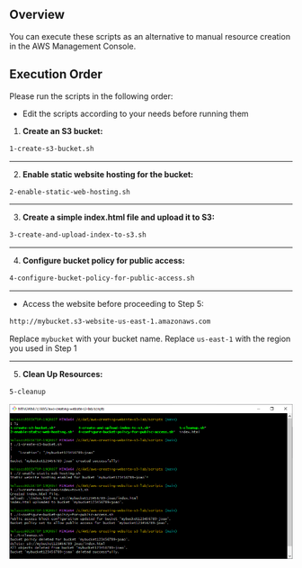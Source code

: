 ## Overview
You can execute these scripts as an alternative to manual resource creation in the AWS Management Console. 

## Execution Order

Please run the scripts in the following order:
- Edit the scripts according to your needs before running them

1. **Create an S3 bucket:**
```bash
1-create-s3-bucket.sh
```

---

2. **Enable static website hosting for the bucket:**
```bash
2-enable-static-web-hosting.sh
```

---

3. **Create a simple index.html file and upload it to S3:**
```bash
3-create-and-upload-index-to-s3.sh
```

---

4. **Configure bucket policy for public access:**
```bash
4-configure-bucket-policy-for-public-access.sh
```

---

- Access the website before proceeding to Step 5:
```bash
http://mybucket.s3-website-us-east-1.amazonaws.com
```
Replace `mybucket` with your bucket name.
Replace `us-east-1` with the region you used in Step 1

---

5. **Clean Up Resources:**
```bash
5-cleanup
```

<div align="center">
  <img src="screenshot/T1.PNG" width=""/>
</div>






